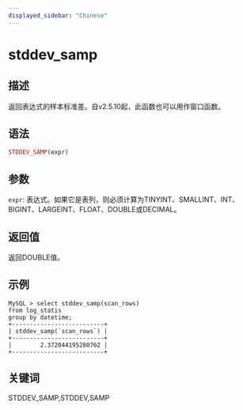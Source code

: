 ```yaml
---
displayed_sidebar: "Chinese"
---
```


# stddev_samp

## 描述

返回表达式的样本标准差。自v2.5.10起，此函数也可以用作窗口函数。

## 语法

```Haskell
STDDEV_SAMP(expr)
```

## 参数

`expr`: 表达式。如果它是表列，则必须计算为TINYINT、SMALLINT、INT、BIGINT、LARGEINT、FLOAT、DOUBLE或DECIMAL。

## 返回值

返回DOUBLE值。

## 示例

```plain text
MySQL > select stddev_samp(scan_rows)
from log_statis
group by datetime;
+--------------------------+
| stddev_samp(`scan_rows`) |
+--------------------------+
|        2.372044195280762 |
+--------------------------+
```

## 关键词

STDDEV_SAMP,STDDEV,SAMP